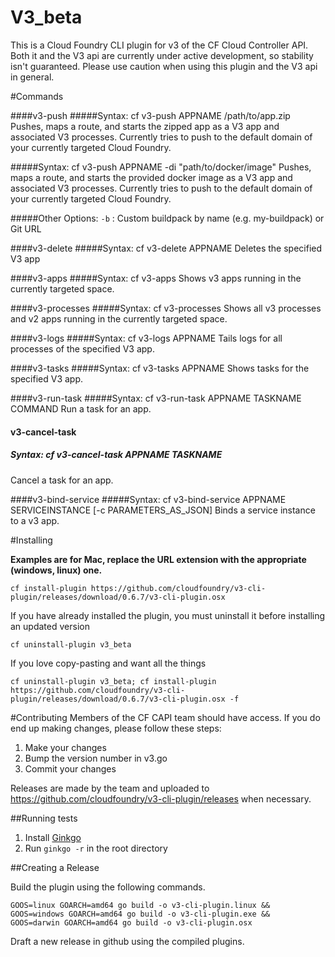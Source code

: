 # V3_beta

This is a Cloud Foundry CLI plugin for v3 of the CF Cloud Controller API. Both it and the V3 api are currently under active development, so stability isn't guaranteed. Please use caution when using this plugin and the V3 api in general.

#Commands

####v3-push
#####Syntax: cf v3-push APPNAME /path/to/app.zip
Pushes, maps a route, and starts the zipped app as a V3 app and associated V3 processes. Currently tries to push to the default domain of your currently targeted Cloud Foundry.

#####Syntax: cf v3-push APPNAME -di "path/to/docker/image"
Pushes, maps a route, and starts the provided docker image as a V3 app and associated V3 processes. Currently tries to push to the default domain of your currently targeted Cloud Foundry.

#####Other Options:
`-b` : Custom buildpack by name (e.g. my-buildpack) or Git URL

####v3-delete
#####Syntax: cf v3-delete APPNAME
Deletes the specified V3 app

####v3-apps
#####Syntax: cf v3-apps
Shows v3 apps running in the currently targeted space.

####v3-processes
#####Syntax: cf v3-processes
Shows all v3 processes and v2 apps running in the currently targeted space.

####v3-logs
#####Syntax: cf v3-logs APPNAME
Tails logs for all processes of the specified V3 app.

####v3-tasks
#####Syntax: cf v3-tasks APPNAME
Shows tasks for the specified V3 app.

####v3-run-task
#####Syntax: cf v3-run-task APPNAME TASKNAME COMMAND
Run a task for an app.

#### v3-cancel-task
##### Syntax: cf v3-cancel-task APPNAME TASKNAME
Cancel a task for an app.

####v3-bind-service
#####Syntax: cf v3-bind-service APPNAME SERVICEINSTANCE [-c PARAMETERS_AS_JSON]
Binds a service instance to a v3 app.

#Installing

**Examples are for Mac, replace the URL extension with the appropriate (windows, linux) one.**

```
cf install-plugin https://github.com/cloudfoundry/v3-cli-plugin/releases/download/0.6.7/v3-cli-plugin.osx
```

If you have already installed the plugin, you must uninstall it before installing an updated version

```
cf uninstall-plugin v3_beta
```

If you love copy-pasting and want all the things

```
cf uninstall-plugin v3_beta; cf install-plugin https://github.com/cloudfoundry/v3-cli-plugin/releases/download/0.6.7/v3-cli-plugin.osx -f
```

#Contributing
Members of the CF CAPI team should have access. If you do end up making changes, please follow these steps:

1. Make your changes
1. Bump the version number in v3.go
1. Commit your changes

Releases are made by the team and uploaded to https://github.com/cloudfoundry/v3-cli-plugin/releases when necessary.

##Running tests

1. Install [Ginkgo](https://github.com/onsi/ginkgo)
1. Run `ginkgo -r` in the root directory

##Creating a Release

Build the plugin using the following commands.

```
GOOS=linux GOARCH=amd64 go build -o v3-cli-plugin.linux &&
GOOS=windows GOARCH=amd64 go build -o v3-cli-plugin.exe &&
GOOS=darwin GOARCH=amd64 go build -o v3-cli-plugin.osx
```

Draft a new release in github using the compiled plugins.
